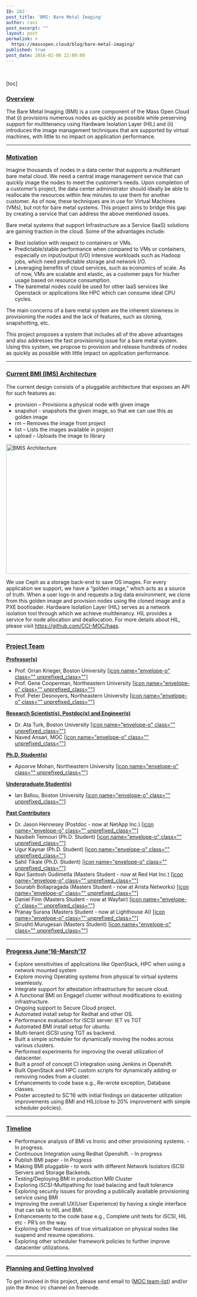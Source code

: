 ```yaml
---
ID: 282
post_title: 'BMI: Bare Metal Imaging'
author: ravi
post_excerpt: ""
layout: post
permalink: >
  https://massopen.cloud/blog/bare-metal-imaging/
published: true
post_date: 2016-02-06 22:00:00
---
```

&nbsp;

[toc]
<h3><strong><span style="text-decoration: underline">Overview</span></strong></h3>
The Bare Metal Imaging (BMI) is a core component of the Mass Open Cloud that (i) provisions numerous nodes as quickly as possible while preserving support for multitenancy using Hardware Isolation Layer (HIL) and (ii) introduces the image management techniques that are supported by virtual machines, with little to no impact on application performance.

<hr />

<h3><strong><span style="text-decoration: underline">Motivation</span></strong></h3>
Imagine thousands of nodes in a data center that supports a multitenant bare metal cloud. We need a central image management service that can quickly image the nodes to meet the customer’s needs. Upon completion of a customer’s project, the data center administrator should ideally be able to reallocate the resources within few minutes to use them for another customer. As of now, these techniques are in use for Virtual Machines (VMs), but not for bare metal systems. This project aims to bridge this gap by creating a service that can address the above mentioned issues.

Bare metal systems that support Infrastructure as a Service (IaaS) solutions are gaining traction in the cloud. Some of the advantages include:
<ul>
 	<li style="text-align: left">Best isolation with respect to containers or VMs.</li>
 	<li style="text-align: left">Predictable/stable performance when compared to VMs or containers, especially on input/output (I/O) intensive workloads such as Hadoop jobs, which need predictable storage and network I/O.</li>
 	<li style="text-align: left">Leveraging benefits of cloud services, such as economics of scale. As of now, VMs are scalable and elastic, as a customer pays for his/her usage based on resource consumption.</li>
 	<li style="text-align: left">The baremetal nodes could be used for other IaaS services like Openstack or applications like HPC which can consume ideal CPU cycles.</li>
</ul>
The main concerns of a bare metal system are the inherent slowness in provisioning the nodes and the lack of features, such as cloning, snapshotting, etc.

This project proposes a system that includes all of the above advantages and also addresses the fast provisioning issue for a bare metal system. Using this system, we propose to provision and release hundreds of nodes as quickly as possible with little impact on application performance.

<hr />

<h3><span style="text-decoration: underline"><strong>Current BMI (IMS) Architecture</strong></span></h3>
The current design consists of a pluggable architecture that exposes an API for such features as:
<ul>
 	<li>provision – Provisions a physical node with given image</li>
 	<li>snapshot - snapshots the given image, so that we can use this as golden image</li>
 	<li>rm – Removes the image from project</li>
 	<li>list – Lists the images available in project</li>
 	<li>upload – Uploads the image to library</li>
</ul>
<img class="alignnone wp-image-305" src="https://massopen.cloud/wp-content/uploads/2016/01/BMIFLOW-3.png" alt="BMIS Architecture" width="511" height="353" />

We use Ceph as a storage back-end to save OS images. For every application we support, we have a “golden image,” which acts as a source of truth. When a user logs-in and requests a big data environment, we clone from this golden image and provision nodes using the cloned image and a PXE bootloader. Hardware Isolation Layer (HIL) serves as a network isolation tool through which we achieve multitenancy. HIL provides a service for node allocation and deallocation. For more details about HIL, please visit <a href="https://xmail.bu.edu/owa/redir.aspx?SURL=1vkSii_YZnfcfbRJ0J4y42DKhLxXYA8ETo22D00NND64Xf0Pc0zTCGgAdAB0AHAAOgAvAC8AaQBuAGYAbwAuAG0AYQBzAHMAbwBwAGUAbgBjAGwAbwB1AGQALgBvAHIAZwAvAGIAbABvAGcALwAyADAAMQA2AC8AMAAyAC8AMAA2AC8AYgBhAHIAZQAtAG0AZQB0AGEAbAAtAGkAbQBhAGcAaQBuAGcALwBIAGEAYQBzAA..&amp;URL=http%3a%2f%2fmassopen.cloud%2fblog%2f2016%2f02%2f06%2fbare-metal-imaging%2fHaas">https://github.com/CCI-MOC/haas</a>.

<hr />

<h3><span style="text-decoration: underline"><strong>Project Team</strong></span></h3>
<strong><u>Professor(s)</u></strong>
<ul>
 	<li>Prof. Orran Krieger, Boston University <a href="mailto:okrieg@bu.edu">[icon name="envelope-o" class="" unprefixed_class=""]</a></li>
 	<li>Prof. Gene Cooperman, Northeastern University <a href="mailto:gene@ccs.neu.edu">[icon name="envelope-o" class="" unprefixed_class=""]</a></li>
 	<li>Prof. Peter Desnoyers, Northeastern University <a href="mailto:pjd@ccs.neu.edu">[icon name="envelope-o" class="" unprefixed_class=""]</a></li> 	
</ul>
<strong><u>Research Scientist(s), Postdoc(s) and Engineer(s)</u></strong>
<ul>
  <li>Dr. Ata Turk, Boston University <a href="mailto:ataturk@bu.edu">[icon name="envelope-o" class="" unprefixed_class=""]</a></li>
  <li>Naved Ansari, MOC <a href="mailto:naved001@gmail.com">[icon name="envelope-o" class="" unprefixed_class=""]</a></li>
</ul>
<strong><u>Ph.D. Student(s)</u></strong>
<ul>
 <li>Apoorve Mohan, Northeastern University <a href="mailto:mohan.ap@husky.neu.edu">[icon name="envelope-o" class="" unprefixed_class=""]</a></li>
</ul>
<strong><u>Undergraduate Student(s)</u></strong>
<ul>
 <li>Ian Ballou, Boston University <a href="mailto:iballou@bu.edu">[icon name="envelope-o" class="" unprefixed_class=""]</a></li>
</ul>

<strong><u>Past Contributors</u></strong>
<ul>
  <li>Dr. Jason Hennesey (Postdoc - now at NetApp Inc.) <a href="mailto:henn@bu.edu">[icon name="envelope-o" class="" unprefixed_class=""]</a></li>
  <li>Nasibeh Teimouri (Ph.D. Student) <a href="mailto:teimouri.n@husky.neu.edu">[icon name="envelope-o" class="" unprefixed_class=""]</a></li>
  <li>Ugur Kaynar (Ph.D. Student) <a href="mailto:ukaynar@bu.edu">[icon name="envelope-o" class="" unprefixed_class=""]</a></li>
  <li>Sahil Tikale (Ph.D. Student) <a href="mailto:tikale@bu.edu">[icon name="envelope-o" class="" unprefixed_class=""]</a></li>
  <li>Ravi Santosh Gudimetla (Masters Student - now at Red Hat Inc.) <a href="mailto:ravig@ccs.neu.edu">[icon name="envelope-o" class="" unprefixed_class=""]</a></li>
  <li>Sourabh Bollapragada (Masters Student - now at Arista Networks) <a href="mailto:sourabh.bollapragada@gmail.com">[icon name="envelope-o" class="" unprefixed_class=""]</a></li>
  <li>Daniel Finn (Masters Student - now at Wayfair) <a href="mailto:djfinn14@gmail.com">[icon name="envelope-o" class="" unprefixed_class=""]</a></li>
  <li>Pranay Surana (Masters Student - now at Lighthouse AI) <a href="mailto:surana.p@husky.neu.edu">[icon name="envelope-o" class="" unprefixed_class=""]</a></li>
  <li>Sirushti Murugesan (Masters Student) <a href="mailto:murugesan.si@husky.neu.edu">[icon name="envelope-o" class="" unprefixed_class=""]</a></li>
</ul>

<hr />

<h3><strong><span style="text-decoration: underline">Progress June'16-March'17</span></strong></h3>
<ul>
 	<li>Explore sensitivities of applications like OpenStack, HPC when using a network mounted system</li>
 	<li>Explore moving Operating systems from physical to virtual systems seamlessly.</li>
 	<li>Integrate support for attestation infrastructure for secure cloud.</li>
 	<li>A functional BMI on Engage1 cluster without modifications to existing infrastructure.</li>
 	<li>Ongoing support to Secure Cloud project.</li>
 	<li>Automated install setup for Redhat and other OS.</li>
 	<li>Performance evaluation for iSCSI server: IET vs TGT</li>
 	<li>Automated BMI install setup for ubuntu.</li>
 	<li>Multi-tenant iSCSI using TGT as backend.</li>
 	<li>Built a simple scheduler for dynamically moving the nodes across various clusters.</li>
 	<li>Performed experiments for improving the overall utilization of datacenter.</li>
 	<li>Built a proof of concept CI integration using Jenkins in Openshift.</li>
 	<li>Built OpenStack and HPC custom scripts for dynamically adding or removing nodes from a cluster.</li>
 	<li>Enhancements to code base e.g., Re-wrote exception, Database classes.</li>
 	<li>Poster accepted to SC’16 with initial findings on datacenter utilization improvements using BMI and HIL(close to 20% improvement with simple scheduler policies).</li>
</ul>

<hr />

<h3><strong><span style="text-decoration: underline">Timeline</span></strong></h3>
<ul>
 	<li>Performance analysis of BMI vs Ironic and other provisioning systems. - In progress.</li>
 	<li>Continuous Integration using Redhat Openshift. - In progress</li>
 	<li>Publish BMI paper - In Progress</li>
 	<li>Making BMI pluggable - to work with different Network Isolators iSCSI Servers and Storage Backends.</li>
 	<li>Testing/Deploying BMI in production MRI Cluster</li>
 	<li>Exploring iSCSI-Multipathing for load balacing and fault tolerance</li>
 	<li>Exploring security issues for provding a publically available provisioning service using BMI</li>
 	<li>Improving the overall UX(User Experience) by having a single interface that can talk to HIL and BMI.</li>
 	<li>Enhancements to the code base e.g., Complete unit tests for iSCSI, HIL etc - PR’s on the way.</li>
 	<li>Exploring other features of true virtualization on physical nodes like suspend and resume operations.</li>
 	<li>Exploring other scheduler framework policies to further improve datacenter utilizations.</li>
</ul>

<hr />

<h3><strong><span style="text-decoration: underline">Planning and Getting Involved</span></strong></h3>
To get involved in this project, please send email to (<a href="mailto:team@lists.massopen.cloud">MOC team-list</a>) and/or join the #moc irc channel on freenode.
<h3></h3>
&nbsp;